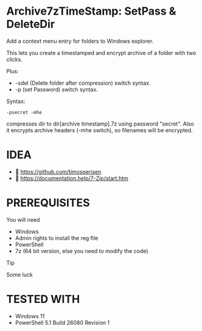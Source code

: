 # Archive7zTimeStamp: SetPass & DeleteDir

Add a context menu entry for folders to Windows explorer. 

This lets you create a timestamped and encrypt archive of a folder with two clicks.

Plus:
* -sdel (Delete folder after compression) switch syntax.
* -p (set Password) switch syntax.

Syntax: 
```
-psecret -mhe
```

compresses dir to dir[archive timestamp].7z using password "secret". Also it encrypts archive headers (-mhe switch), so filenames will be encrypted.


# IDEA
* :vulcan_salute: https://github.com/timosperisen
* :open_book: https://documentation.help/7-Zip/start.htm

# PREREQUISITES
You will need
* Windows
* Admin rights to install the reg file
* PowerShell
* 7z (64 bit version, else you need to modify the code)
> [!TIP]
> Some luck

# TESTED WITH
* Windows 11
* PowerShell 5.1 Build 26080 Revision 1
